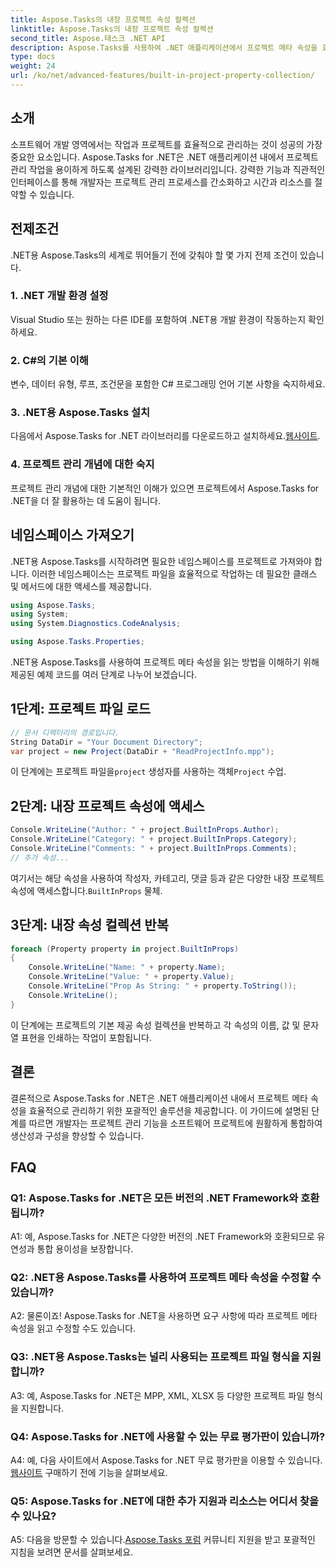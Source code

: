 ```yaml
---
title: Aspose.Tasks의 내장 프로젝트 속성 컬렉션
linktitle: Aspose.Tasks의 내장 프로젝트 속성 컬렉션
second_title: Aspose.태스크 .NET API
description: Aspose.Tasks를 사용하여 .NET 애플리케이션에서 프로젝트 메타 속성을 효율적으로 관리하는 방법을 알아보세요. 손쉽게 속성을 읽고, 수정하고, 반복할 수 있습니다.
type: docs
weight: 24
url: /ko/net/advanced-features/built-in-project-property-collection/
---
```

## 소개

소프트웨어 개발 영역에서는 작업과 프로젝트를 효율적으로 관리하는 것이 성공의 가장 중요한 요소입니다. Aspose.Tasks for .NET은 .NET 애플리케이션 내에서 프로젝트 관리 작업을 용이하게 하도록 설계된 강력한 라이브러리입니다. 강력한 기능과 직관적인 인터페이스를 통해 개발자는 프로젝트 관리 프로세스를 간소화하고 시간과 리소스를 절약할 수 있습니다.

## 전제조건

.NET용 Aspose.Tasks의 세계로 뛰어들기 전에 갖춰야 할 몇 가지 전제 조건이 있습니다.

### 1. .NET 개발 환경 설정

Visual Studio 또는 원하는 다른 IDE를 포함하여 .NET용 개발 환경이 작동하는지 확인하세요.

### 2. C#의 기본 이해

변수, 데이터 유형, 루프, 조건문을 포함한 C# 프로그래밍 언어 기본 사항을 숙지하세요.

### 3. .NET용 Aspose.Tasks 설치

다음에서 Aspose.Tasks for .NET 라이브러리를 다운로드하고 설치하세요.[웹사이트](https://releases.aspose.com/tasks/net/).

### 4. 프로젝트 관리 개념에 대한 숙지

프로젝트 관리 개념에 대한 기본적인 이해가 있으면 프로젝트에서 Aspose.Tasks for .NET을 더 잘 활용하는 데 도움이 됩니다.

## 네임스페이스 가져오기

.NET용 Aspose.Tasks를 시작하려면 필요한 네임스페이스를 프로젝트로 가져와야 합니다. 이러한 네임스페이스는 프로젝트 파일을 효율적으로 작업하는 데 필요한 클래스 및 메서드에 대한 액세스를 제공합니다.

```csharp
using Aspose.Tasks;
using System;
using System.Diagnostics.CodeAnalysis;

using Aspose.Tasks.Properties;

```

.NET용 Aspose.Tasks를 사용하여 프로젝트 메타 속성을 읽는 방법을 이해하기 위해 제공된 예제 코드를 여러 단계로 나누어 보겠습니다.

## 1단계: 프로젝트 파일 로드

```csharp
// 문서 디렉터리의 경로입니다.
String DataDir = "Your Document Directory";
var project = new Project(DataDir + "ReadProjectInfo.mpp");
```

 이 단계에는 프로젝트 파일을`project` 생성자를 사용하는 객체`Project` 수업.

## 2단계: 내장 프로젝트 속성에 액세스

```csharp
Console.WriteLine("Author: " + project.BuiltInProps.Author);
Console.WriteLine("Category: " + project.BuiltInProps.Category);
Console.WriteLine("Comments: " + project.BuiltInProps.Comments);
// 추가 속성...
```

 여기서는 해당 속성을 사용하여 작성자, 카테고리, 댓글 등과 같은 다양한 내장 프로젝트 속성에 액세스합니다.`BuiltInProps` 물체.

## 3단계: 내장 속성 컬렉션 반복

```csharp
foreach (Property property in project.BuiltInProps)
{
    Console.WriteLine("Name: " + property.Name);
    Console.WriteLine("Value: " + property.Value);
    Console.WriteLine("Prop As String: " + property.ToString());
    Console.WriteLine();
}
```

이 단계에는 프로젝트의 기본 제공 속성 컬렉션을 반복하고 각 속성의 이름, 값 및 문자열 표현을 인쇄하는 작업이 포함됩니다.

## 결론

결론적으로 Aspose.Tasks for .NET은 .NET 애플리케이션 내에서 프로젝트 메타 속성을 효율적으로 관리하기 위한 포괄적인 솔루션을 제공합니다. 이 가이드에 설명된 단계를 따르면 개발자는 프로젝트 관리 기능을 소프트웨어 프로젝트에 원활하게 통합하여 생산성과 구성을 향상할 수 있습니다.

## FAQ

### Q1: Aspose.Tasks for .NET은 모든 버전의 .NET Framework와 호환됩니까?

A1: 예, Aspose.Tasks for .NET은 다양한 버전의 .NET Framework와 호환되므로 유연성과 통합 용이성을 보장합니다.

### Q2: .NET용 Aspose.Tasks를 사용하여 프로젝트 메타 속성을 수정할 수 있습니까?

A2: 물론이죠! Aspose.Tasks for .NET을 사용하면 요구 사항에 따라 프로젝트 메타 속성을 읽고 수정할 수도 있습니다.

### Q3: .NET용 Aspose.Tasks는 널리 사용되는 프로젝트 파일 형식을 지원합니까?

A3: 예, Aspose.Tasks for .NET은 MPP, XML, XLSX 등 다양한 프로젝트 파일 형식을 지원합니다.

### Q4: Aspose.Tasks for .NET에 사용할 수 있는 무료 평가판이 있습니까?

 A4: 예, 다음 사이트에서 Aspose.Tasks for .NET 무료 평가판을 이용할 수 있습니다.[웹사이트](https://releases.aspose.com/tasks/net/) 구매하기 전에 기능을 살펴보세요.

### Q5: Aspose.Tasks for .NET에 대한 추가 지원과 리소스는 어디서 찾을 수 있나요?

 A5: 다음을 방문할 수 있습니다.[Aspose.Tasks 포럼](https://forum.aspose.com/c/tasks/15) 커뮤니티 지원을 받고 포괄적인 지침을 보려면 문서를 살펴보세요.